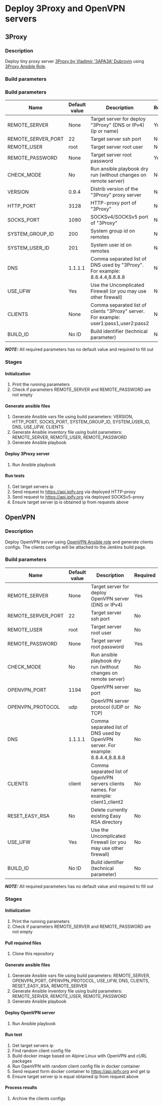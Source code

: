 # Deploy 3Proxy and OpenVPN servers
## 3Proxy
### Description
Deploy tiny proxy server [3Proxy by Vladimir '3APA3A' Dubrovin](https://github.com/3proxy/3proxy) using [3Proxy Ansible Role](https://github.com/spector517/3proxy-ansible-role).
### Build parameters
### Build parameters
| Name               | Default value | Description                                                                               | Required |
|--------------------|---------------|-------------------------------------------------------------------------------------------|----------|
| REMOTE_SERVER      | None          | Target server for deploy "3Proxy" (DNS or IPv4) (ip or name)                              | Yes      |
| REMOTE_SERVER_PORT | 22            | Target server ssh port                                                                    | No       |
| REMOTE_USER        | root          | Target server root user                                                                   | No       |
| REMOTE_PASSWORD    | None          | Target server root password                                                               | Yes      |
| CHECK_MODE         | No            | Run ansible playbook dry run (without changes on remote server)                           | No       |
| VERSION            | 0.9.4         | Distrib version of the "3Proxy" proxy server                                              | No       |
| HTTP_PORT          | 3128          | HTTP-proxy port of "3Proxy"                                                               | No       |
| SOCKS_PORT         | 1080          | SOCKSv4/SOCKSv5 port of "3Proxy"                                                          | No       |
| SYSTEM_GROUP_ID    | 200           | System group id on remotes                                                                | No       |
| SYSTEM_USER_ID     | 201           | System user id on remotes                                                                 | No       |
| DNS                | 1.1.1.1       | Comma separated list of DNS used by "3Proxy". For example: 8.8.4.4,8.8.8.8                | No       |
| USE_UFW            | Yes           | Use the Uncomplicated Firewall (or you may use other firewall)                            | No       |
| CLIENTS            | None          | Comma separated list of clients "3Proxy" server. For example: user1:pass1,user2:pass2     | No       |
| BUILD_ID           | No ID         | Build identifier (technical parameter)                                                    | No       |
**_NOTE:_**  All required parameters has no default value and required to fill out
### Stages
#### Initialization
1. Print the running parameters
2. Check if parameters REMOTE_SERVER and REMOTE_PASSWORD are not empty
#### Generate ansible files
1. Generate Ansible vars file using build parameters: VERSION, HTTP_PORT, SOCKS_PORT, SYSTEM_GROUP_ID, SYSTEM_USER_ID, DNS, USE_UFW, CLIENTS
2. Generate Ansible inventory file  using build parameters: REMOTE_SERVER, REMOTE_USER, REMOTE_PASSWORD
3. Generate Ansible playbook
#### Deploy 3Proxy server
1. Run Ansible playbook
#### Run tests
1. Get target servers ip
2. Send request to https://api.ipify.org via deployed HTTP-proxy
3. Send request to https://api.ipify.org via deployed SOCKSv5-proxy
4. Ensure target server ip is obtained ip from requests above
## OpenVPN
### Description
Deploy OpenVPN server using [OpenVPN Ansible role](https://github.com/spector517/openvpn-ansible-role) and generate clients configs.
The clients configs will be attached to the Jenkins build page.
### Build parameters
| Name               | Default value | Description                                                                               | Required |
|--------------------|---------------|-------------------------------------------------------------------------------------------|----------|
| REMOTE_SERVER      | None          | Target server for deploy OpenVPN server (DNS or IPv4)                                     | Yes      |
| REMOTE_SERVER_PORT | 22            | Target server ssh port                                                                    | No       |
| REMOTE_USER        | root          | Target server root user                                                                   | No       |
| REMOTE_PASSWORD    | None          | Target server root password                                                               | Yes      |
| CHECK_MODE         | No            | Run ansible playbook dry run (without changes on remote server)                           | No       |
| OPENVPN_PORT       | 1194          | OpenVPN server port                                                                       | No       |
| OPENVPN_PROTOCOL   | udp           | OpenVPN server protocol (UDP or TCP)                                                      | No       |
| DNS                | 1.1.1.1       | Comma separated list of DNS used by OpenVPN server. For example: 8.8.4.4,8.8.8.8          | No       |
| CLIENTS            | client        | Comma separated list of OpenVPN servers clients names. For example: client1,client2       | No       |
| RESET_EASY_RSA     | No            | Delete currently existing Easy RSA directory                                              | No       |
| USE_UFW            | Yes           | Use the Uncomplicated Firewall (or you may use other firewall)                            | No       |
| BUILD_ID           | No ID         | Build identifier (technical parameter)                                                    | No       |
**_NOTE:_**  All required parameters has no default value and required to fill out
### Stages
#### Initialization
1. Print the running parameters
2. Check if parameters REMOTE_SERVER and REMOTE_PASSWORD are not empty
#### Pull required files
1. Clone this repository
#### Generate ansible files
1. Generate Ansible vars file using build parameters: REMOTE_SERVER, OPENVPN_PORT, OPENVPN_PROTOCOL, USE_UFW, DNS, CLIENTS, RESET_EASY_RSA, REMOTE_SERVER
2. Generate Ansible inventory file  using build parameters: REMOTE_SERVER, REMOTE_USER, REMOTE_PASSWORD
3. Generate Ansible playbook
#### Deploy OpenVPN server
1. Run Ansible playbook
#### Run test
1. Get target servers ip
2. Find random client config file
3. Build docker image based on Alpine Linux with OpenVPN and cURL packages
4. Run OpenVPN with random client config file in docker container
5. Send request form docker container to https://api.ipify.org and get ip
6. Ensure target server ip is equal obtained ip from request above
#### Process results
1. Archive the clients configs